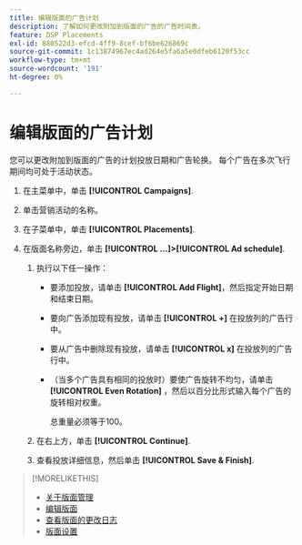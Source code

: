 ```yaml
---
title: 编辑版面的广告计划
description: 了解如何更改附加到版面的广告的广告时间表。
feature: DSP Placements
exl-id: 880522d3-efcd-4ff9-8cef-bf6be626869c
source-git-commit: 1c13874967ec4ad264e5fa6a5e0dfeb6120f53cc
workflow-type: tm+mt
source-wordcount: '191'
ht-degree: 0%

---
```


# 编辑版面的广告计划

<!-- Some placements don't have this option. Clarify which placement types aren't eligible -- just simple ad serving placements (PG ones seem okay)? And anything else? -->

您可以更改附加到版面的广告的计划投放日期和广告轮换。 每个广告在多次飞行期间均可处于活动状态。

1. 在主菜单中，单击 **[!UICONTROL Campaigns]**.

1. 单击营销活动的名称。

1. 在子菜单中，单击 **[!UICONTROL Placements]**.

1. 在版面名称旁边，单击  **[!UICONTROL ...]>[!UICONTROL Ad schedule]**.

   1. 执行以下任一操作：

      * 要添加投放，请单击 **[!UICONTROL Add Flight]**，然后指定开始日期和结束日期。

      * 要向广告添加现有投放，请单击 **[!UICONTROL +]** 在投放列的广告行中。

      * 要从广告中删除现有投放，请单击 **[!UICONTROL x]** 在投放列的广告行中。

      * （当多个广告具有相同的投放时）要使广告旋转不均匀，请单击 **[!UICONTROL Even Rotation]** ，然后以百分比形式输入每个广告的旋转相对权重。

         总重量必须等于100。
   1. 在右上方，单击 **[!UICONTROL Continue]**.

   1. 查看投放详细信息，然后单击 **[!UICONTROL Save & Finish]**.


>[!MORELIKETHIS]
>
>* [关于版面管理](placement-about.md)
>* [编辑版面](placement-edit.md)
>* [查看版面的更改日志](placement-change-log.md)
>* [版面设置](placement-settings.md)

